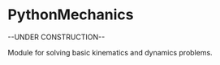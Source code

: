 # PythonMechanics
--UNDER CONSTRUCTION--

Module for solving basic kinematics and dynamics problems. 
